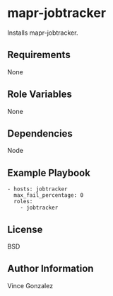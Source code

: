 mapr-jobtracker
========

Installs mapr-jobtracker.

Requirements
------------

None

Role Variables
--------------

None

Dependencies
------------

Node

Example Playbook
-------------------------

```
- hosts: jobtracker
  max_fail_percentage: 0
  roles:
    - jobtracker
```

License
-------

BSD

Author Information
------------------

Vince Gonzalez